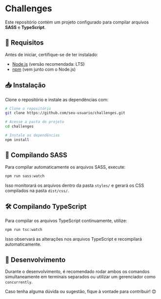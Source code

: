 # Challenges

Este repositório contém um projeto configurado para compilar arquivos **SASS** e **TypeScript**.

## 📌 Requisitos
Antes de iniciar, certifique-se de ter instalado:

- [Node.js](https://nodejs.org/) (versão recomendada: LTS)
- [npm](https://www.npmjs.com/) (vem junto com o Node.js)

## 📥 Instalação

Clone o repositório e instale as dependências com:

```sh
# Clone o repositório
git clone https://github.com/seu-usuario/challenges.git

# Acesse a pasta do projeto
cd challenges

# Instale as dependências
npm install
```

## 🎨 Compilando SASS
Para compilar automaticamente os arquivos SASS, execute:

```sh
npm run sass:watch
```
Isso monitorará os arquivos dentro da pasta `styles/` e gerará os CSS compilados na pasta `dist/css/`.

## 🛠️ Compilando TypeScript
Para compilar os arquivos TypeScript continuamente, utilize:

```sh
npm run tsc:watch
```
Isso observará as alterações nos arquivos TypeScript e recompilará automaticamente.

## 🚀 Desenvolvimento
Durante o desenvolvimento, é recomendado rodar ambos os comandos simultaneamente em terminais separados ou utilizar um gerenciador como `concurrently`.

Caso tenha alguma dúvida ou sugestão, fique à vontade para contribuir! 😊


